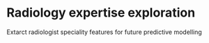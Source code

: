 # Radiology expertise exploration 
Extarct radiologist speciality features for future predictive modelling


